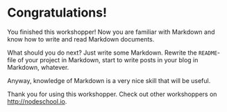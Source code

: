 # Congratulations!

You finished this workshopper! Now you are familiar with Markdown and know how to write and read Markdown documents.

What should you do next? Just write some Markdown. Rewrite the `README`-file of your project in Markdown, start to write posts in your blog in Markdown, whatever.

Anyway, knowledge of Markdown is a very nice skill that will be useful.

Thank you for using this workshopper. Check out other workshoppers on <http://nodeschool.io>.
